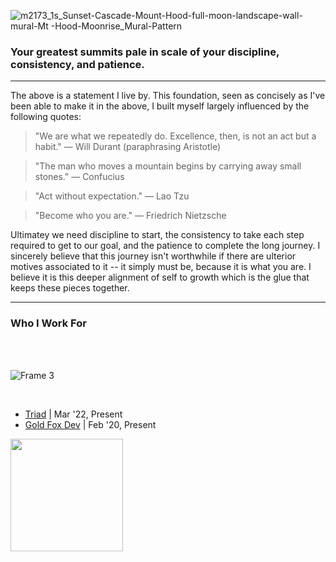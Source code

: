 
![m2173_1s_Sunset-Cascade-Mount-Hood-full-moon-landscape-wall-mural-Mt -Hood-Moonrise_Mural-Pattern](https://user-images.githubusercontent.com/54318714/233514891-baddc246-c800-4c2b-9b9b-9e81bb635a84.jpg)

### Your greatest summits pale in scale of your discipline, consistency, and patience.

----

The above is a statement I live by. This foundation, seen as concisely as I've been able to make it in the above, I built myself largely influenced by the following quotes:

> "We are what we repeatedly do. Excellence, then, is not an act but a habit."
> — Will Durant (paraphrasing Aristotle)

> "The man who moves a mountain begins by carrying away small stones."
> — Confucius

> "Act without expectation."
> — Lao Tzu

> "Become who you are."
> — Friedrich Nietzsche

Ultimatey we need discipline to start, the consistency to take each step required to get to our goal, and the patience to complete the long journey. I sincerely believe that this journey isn't worthwhile if there are ulterior motives associated to it -- it simply must be, because it is what you are. I believe it is this deeper alignment of self to growth which is the glue that keeps these pieces together.

----

### Who I Work For
<br/>
<br/>

![Frame 3](https://github.com/user-attachments/assets/8f451094-76ae-429c-9e35-948f2312bdc4)

<br/>

<ul>
  <li><a href="https://www.triadhq.com/">Triad</a> | Mar '22, Present</li>
  <li><a href="https://goldfoxdev.com/">Gold Fox Dev</a> | Feb '20, Present</li>
</ul>

<img src="https://user-images.githubusercontent.com/54318714/233686633-7ce2fbda-66c6-4c58-ab2c-9a55c551cd52.png" height=180 />
